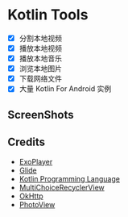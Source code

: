 # Kotlin Tools

- [x] 分割本地视频
- [x] 播放本地视频
- [x] 播放本地音乐
- [x] 浏览本地图片
- [x] 下载网络文件
- [x] 大量 Kotlin For Android 实例

## ScreenShots



## Credits

- [ExoPlayer](https://github.com/google/ExoPlayer)
- [Glide](https://github.com/bumptech/glide)
- [Kotlin Programming Language](https://github.com/JetBrains/kotlin)
- [MultiChoiceRecyclerView](https://github.com/dvdciri/MultiChoiceRecyclerView)
- [OkHttp](https://github.com/square/okhttp)
- [PhotoView](https://github.com/chrisbanes/PhotoView)